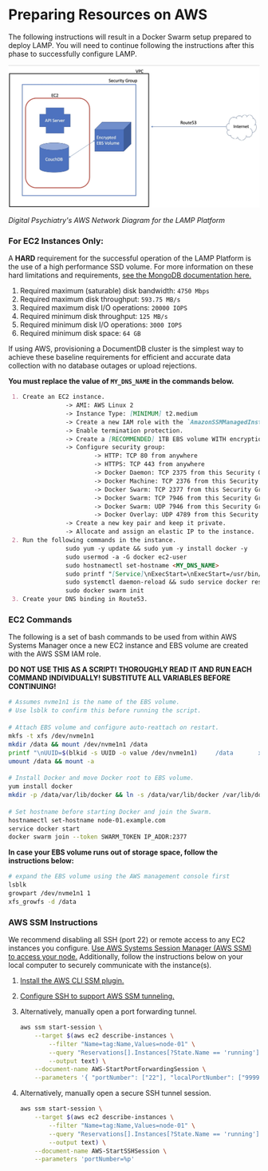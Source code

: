 # Preparing Resources on AWS

The following instructions will result in a Docker Swarm setup prepared to deploy LAMP. You will need to continue following the instructions after this phase to successfully configure LAMP.

![](assets/Untitled_AWS.png)

_Digital Psychiatry's AWS Network Diagram for the LAMP Platform_

### For EC2 Instances Only:

A **HARD** requirement for the successful operation of the LAMP Platform is the use of a high performance SSD volume. For more information on these hard limitations and requirements, [see the MongoDB documentation here.](https://docs.mongodb.com/manual/administration/production-notes/)
1. Required maximum (saturable) disk bandwidth: `4750 Mbps`
2. Required maximum disk throughput: `593.75 MB/s`
3. Required maximum disk I/O operations: `20000 IOPS`
2. Required minimum disk throughput: `125 MB/s`
3. Required minimum disk I/O operations: `3000 IOPS`
4. Required minimum disk space: `64 GB`

If using AWS, provisioning a DocumentDB cluster is the simplest way to achieve these baseline requirements for efficient and accurate data collection with no database outages or upload rejections. 

**You must replace the value of `MY_DNS_NAME` in the commands below.**

```markdown
 1. Create an EC2 instance.
				-> AMI: AWS Linux 2
				-> Instance Type: [MINIMUM] t2.medium
				-> Create a new IAM role with the `AmazonSSMManagedInstanceCore` policy.
				-> Enable termination protection.
				-> Create a [RECOMMENDED] 1TB EBS volume WITH encryption enabled.
				-> Configure security group:
						-> HTTP: TCP 80 from anywhere
						-> HTTPS: TCP 443 from anywhere
						-> Docker Daemon: TCP 2375 from this Security Group
						-> Docker Machine: TCP 2376 from this Security Group
						-> Docker Swarm: TCP 2377 from this Security Group
						-> Docker Swarm: TCP 7946 from this Security Group
						-> Docker Swarm: UDP 7946 from this Security Group
						-> Docker Overlay: UDP 4789 from this Security Group
				-> Create a new key pair and keep it private.
				-> Allocate and assign an elastic IP to the instance.
 2. Run the following commands in the instance.
				sudo yum -y update && sudo yum -y install docker -y
				sudo usermod -a -G docker ec2-user
				sudo hostnamectl set-hostname <MY_DNS_NAME>
				sudo printf "[Service]\nExecStart=\nExecStart=/usr/bin/dockerd -H tcp://0.0.0.0:2375 -H fd:// --containerd=/run/containerd/containerd.sock\n" | sudo tee /etc/systemd/system/docker.service.d/override.conf
				sudo systemctl daemon-reload && sudo service docker restart
				sudo docker swarm init
 3. Create your DNS binding in Route53.
```

### EC2 Commands

The following is a set of bash commands to be used from within AWS Systems Manager once a new EC2 instance and EBS volume are created with the AWS SSM IAM role.

**DO NOT USE THIS AS A SCRIPT!
THOROUGHLY READ IT AND RUN EACH COMMAND INDIVIDUALLY!
SUBSTITUTE ALL VARIABLES BEFORE CONTINUING!**

```bash
# Assumes nvme1n1 is the name of the EBS volume. 
# Use lsblk to confirm this before running the script.

# Attach EBS volume and configure auto-reattach on restart.
mkfs -t xfs /dev/nvme1n1
mkdir /data && mount /dev/nvme1n1 /data
printf "\nUUID=$(blkid -s UUID -o value /dev/nvme1n1)     /data       xfs    defaults,nofail   0   2" >> /etc/fstab
umount /data && mount -a

# Install Docker and move Docker root to EBS volume.
yum install docker
mkdir -p /data/var/lib/docker && ln -s /data/var/lib/docker /var/lib/docker

# Set hostname before starting Docker and join the Swarm.
hostnamectl set-hostname node-01.example.com
service docker start
docker swarm join --token SWARM_TOKEN IP_ADDR:2377
```

**In case your EBS volume runs out of storage space, follow the instructions below:**

```bash
# expand the EBS volume using the AWS management console first
lsblk
growpart /dev/nvme1n1 1
xfs_growfs -d /data
```

### AWS SSM Instructions

We recommend disabling all SSH (port 22) or remote access to any EC2 instances you configure. [Use AWS Systems Session Manager (AWS SSM) to access your node.](https://docs.aws.amazon.com/systems-manager/latest/userguide/session-manager-working-with-sessions-start.html#start-ec2-console) Additionally, follow the instructions below on your local computer to securely communicate with the instance(s).

1. [Install the AWS CLI SSM plugin.](https://docs.aws.amazon.com/systems-manager/latest/userguide/session-manager-working-with-install-plugin.html)
2. [Configure SSH to support AWS SSM tunneling.](https://docs.aws.amazon.com/systems-manager/latest/userguide/session-manager-getting-started-enable-ssh-connections.html)
3. Alternatively, manually open a port forwarding tunnel.

    ```bash
    aws ssm start-session \
    	--target $(aws ec2 describe-instances \
    		--filter "Name=tag:Name,Values=node-01" \
    		--query "Reservations[].Instances[?State.Name == 'running'].InstanceId[]" \
    		--output text) \
    	--document-name AWS-StartPortForwardingSession \
    	--parameters '{ "portNumber": ["22"], "localPortNumber": ["9999"] }'
    ```

4. Alternatively, manually open a secure SSH tunnel session.

    ```bash
    aws ssm start-session \
    	--target $(aws ec2 describe-instances \
    		--filter "Name=tag:Name,Values=node-01" \
    		--query "Reservations[].Instances[?State.Name == 'running'].InstanceId[]" \
    		--output text) \
    	--document-name AWS-StartSSHSession \
    	--parameters 'portNumber=%p'
    ```
